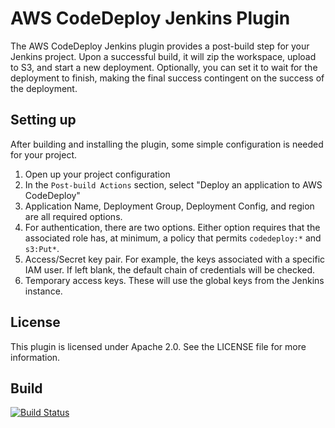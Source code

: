 AWS CodeDeploy Jenkins Plugin
=============================

The AWS CodeDeploy Jenkins plugin provides a post-build step for your Jenkins
project. Upon a successful build, it will zip the workspace, upload to S3, and
start a new deployment. Optionally, you can set it to wait for the deployment to
finish, making the final success contingent on the success of the deployment.

Setting up
----------

After building and installing the plugin, some simple configuration is needed
for your project. 

1. Open up your project configuration
1. In the `Post-build Actions` section, select "Deploy an application to AWS
CodeDeploy"
1. Application Name, Deployment Group, Deployment Config, and region are all
required options.
1. For authentication, there are two options. Either option requires that the
associated role has, at minimum, a policy that permits `codedeploy:*` and
`s3:Put*`.
  1. Access/Secret key pair. For example, the keys associated with a specific
  IAM user. If left blank, the default chain of credentials will be checked.
  1. Temporary access keys. These will use the global keys from the Jenkins
  instance.

License
-------

This plugin is licensed under Apache 2.0. See the LICENSE file for more information.

Build
-------

[![Build Status](https://travis-ci.org/Japster24/aws-codedeploy-plugin.svg?branch=dev)](https://travis-ci.org/Japster24/aws-codedeploy-plugin)

